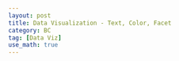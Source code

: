 ```yaml
---
layout: post
title: Data Visualization - Text, Color, Facet
category: BC
tag: [Data Viz] 
use_math: true
---
```


